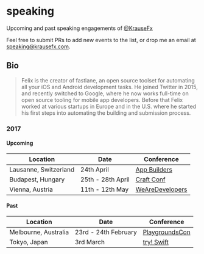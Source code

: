 # speaking
Upcoming and past speaking engagements of [@KrauseFx](https://twitter.com/KrauseFx)

Feel free to submit PRs to add new events to the list, or drop me an email at speaking@krausefx.com.

## Bio

> Felix is the creator of fastlane, an open source toolset for automating all your iOS and Android development tasks. He joined Twitter in 2015, and recently switched to Google, where he now works full-time on open source tooling for mobile app developers. Before that Felix worked at various startups in Europe and in the U.S. where he started his first steps into automating the building and submission process.

### 2017

#### Upcoming

Location | Date | Conference
---------|------|------------
Lausanne, Switzerland | 24th April | [App Builders](https://www.appbuilders.ch/)
Budapest, Hungary | 25th - 28th April | [Craft Conf](https://craft-conf.com/)
Vienna, Austria | 11th - 12th May | [WeAreDevelopers](http://www.wearedevelopers.org/)

#### Past

Location | Date | Conference
---------|------|------------
Melbourne, Australia | 23rd - 24th February | [PlaygroundsCon](http://www.playgroundscon.com/)
Tokyo, Japan | 3rd March | [try! Swift](https://www.tryswift.co/tokyo/en)

